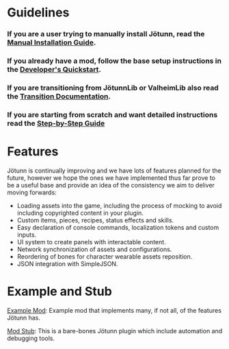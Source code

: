 ﻿# Guidelines

### If you are a user trying to manually install Jötunn, read the [Manual Installation Guide](installation.md).

### If you already have a mod, follow the base setup instructions in the [Developer's Quickstart](quickstart.md).

### If you are transitioning from JötunnLib or ValheimLib also read the [Transition Documentation](../transition/jotunnlib/overview.md).

### If you are starting from scratch and want detailed instructions read the [Step-by-Step Guide](guide.md)

# Features
Jötunn is continually improving and we have lots of features planned for the future, however we hope the ones we have implemented thus far prove to be a useful base and provide an idea of the consistency we aim to deliver moving forwards:
- Loading assets into the game, including the process of mocking to avoid including copyrighted content in your plugin.
- Custom items, pieces, recipes, status effects and skills.
- Easy declaration of console commands, localization tokens and custom inputs.
- UI system to create panels with interactable content.
- Network synchronization of assets and configurations.
- Reordering of bones for character wearable assets reposition.
- JSON integration with SimpleJSON.

# Example and Stub

[Example Mod](https://github.com/Valheim-Modding/JotunnModExample): Example mod that implements many, if not all, of the features Jötunn has.

[Mod Stub](https://github.com/Valheim-Modding/JotunnModStub): This is a bare-bones Jötunn plugin which include automation and debugging tools.
